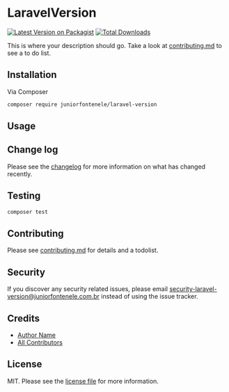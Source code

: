 # LaravelVersion

[![Latest Version on Packagist][ico-version]][link-packagist]
[![Total Downloads][ico-downloads]][link-downloads]

This is where your description should go. Take a look at [contributing.md](contributing.md) to see a to do list.

## Installation

Via Composer

```bash
composer require juniorfontenele/laravel-version
```

## Usage

## Change log

Please see the [changelog](changelog.md) for more information on what has changed recently.

## Testing

```bash
composer test
```

## Contributing

Please see [contributing.md](contributing.md) for details and a todolist.

## Security

If you discover any security related issues, please email security-laravel-version@juniorfontenele.com.br instead of using the issue tracker.

## Credits

- [Author Name][link-author]
- [All Contributors][link-contributors]

## License

MIT. Please see the [license file](license.md) for more information.

[ico-version]: https://img.shields.io/packagist/v/juniorfontenele/laravel-version.svg?style=flat-square
[ico-downloads]: https://img.shields.io/packagist/dt/juniorfontenele/laravel-version.svg?style=flat-square

[link-packagist]: https://packagist.org/packages/juniorfontenele/laravel-version
[link-downloads]: https://packagist.org/packages/juniorfontenele/laravel-version
[link-author]: https://github.com/juniorfontenele
[link-contributors]: ../../contributors
